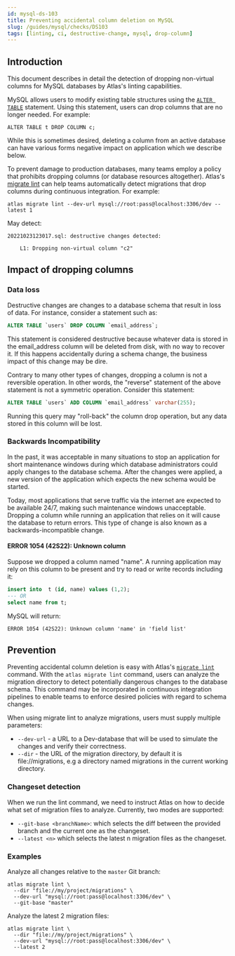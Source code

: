 ```yaml
---
id: mysql-ds-103
title: Preventing accidental column deletion on MySQL
slug: /guides/mysql/checks/DS103
tags: [linting, ci, destructive-change, mysql, drop-column]
---
```


## Introduction

This document describes in detail the detection of dropping non-virtual
columns for MySQL databases by Atlas's linting capabilities.

MySQL allows users to modify existing table structures using the 
[`ALTER TABLE`](https://dev.mysql.com/doc/refman/8.0/en/alter-table.html)
statement. Using this statement, users can drop columns that are
no longer needed. For example:

```text
ALTER TABLE t DROP COLUMN c;
```

While this is sometimes desired, deleting a column from an active database
can have various forms negative impact on application which we describe below.

To prevent damage to production databases, many teams employ a policy that
prohibits dropping columns (or database resources altogether).  Atlas's 
[migrate lint](/versioned/lint) can help teams automatically detect migrations
that drop columns during continuous integration. For example:

```text
atlas migrate lint --dev-url mysql://root:pass@localhost:3306/dev --latest 1
```

May detect:

```text
20221023123017.sql: destructive changes detected:

	L1: Dropping non-virtual column "c2"
```

## Impact of dropping columns

### Data loss

Destructive changes are changes to a database schema that result in loss of data.
For instance, consider a statement such as:

```sql
ALTER TABLE `users` DROP COLUMN `email_address`;
```

This statement is considered destructive because whatever data is stored 
in the email_address column will be deleted from disk, with no way to recover it.
If this happens accidentally during a schema change, the business
impact of this change may be dire. 

Contrary to many other types of changes, dropping a column is not a reversible
operation. In other words, the "reverse" statement of the above statement is
not a symmetric operation. Consider this statement:

```sql
ALTER TABLE `users` ADD COLUMN `email_address` varchar(255);
```

Running this query may "roll-back" the column drop operation, but any
data stored in this column will be lost.

### Backwards Incompatibility

In the past, it was acceptable in many situations to stop an application
for short maintenance windows during which database administrators could
apply changes to the database schema. After the changes were applied, a new
version of the application which expects the new schema would be started. 

Today, most applications that serve traffic via the internet are expected 
to be available 24/7, making such maintenance windows unacceptable. Dropping
a column while running an application that relies on it will cause
the database to return errors. This type of change is also known as a 
backwards-incompatible change. 

#### ERROR 1054 (42S22): Unknown column

Suppose we dropped a column named "name". A running application may rely
on this column to be present and try to read or write records including it:

```sql
insert into  t (id, name) values (1,2);
--- OR
select name from t;
```
MySQL will return:
```text
ERROR 1054 (42S22): Unknown column 'name' in 'field list'
```

## Prevention

Preventing accidental column deletion is easy with Atlas's [`migrate lint`](/versioned/lint)
command. With the `atlas migrate lint` command, users can analyze the migration directory to 
detect potentially dangerous changes to the database schema. This command may be 
incorporated in continuous integration pipelines to enable teams to enforce 
desired policies with regard to schema changes.

When using migrate lint to analyze migrations, users must supply multiple parameters:

* `--dev-url` - a URL to a Dev-database that will be used to simulate the changes and verify their correctness.
* `--dir` - the URL of the migration directory, by default it is file://migrations, e.g a directory named migrations in the current working directory.

### Changeset detection

When we run the lint command, we need to instruct Atlas on how to decide what set of migration files to analyze. 
Currently, two modes are supported:

* `--git-base <branchName>`: which selects the diff between the provided branch and the current one as the changeset.
* `--latest <n>` which selects the latest n migration files as the changeset.

### Examples

Analyze all changes relative to the `master` Git branch:

```text
atlas migrate lint \
  --dir "file://my/project/migrations" \
  --dev-url "mysql://root:pass@localhost:3306/dev" \
  --git-base "master"
```

Analyze the latest 2 migration files:

```text
atlas migrate lint \
  --dir "file://my/project/migrations" \
  --dev-url "mysql://root:pass@localhost:3306/dev" \
  --latest 2
```